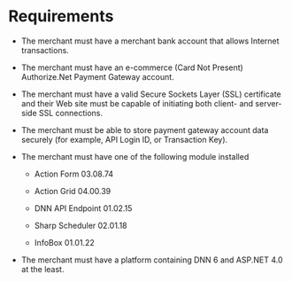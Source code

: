 # Requirements

* The merchant must have a merchant bank account that allows Internet transactions.

* The merchant must have an e-commerce (Card Not Present) Authorize.Net Payment Gateway account.

* The merchant must have a valid Secure Sockets Layer (SSL) certificate and their Web site must be capable of initiating both client- and server-side SSL connections.

* The merchant must be able to store payment gateway account data securely (for example, API Login ID, or Transaction Key).

* The merchant must have one of the following module installed

  * Action Form 03.08.74

  * Action Grid 04.00.39

  * DNN API Endpoint 01.02.15

  * Sharp Scheduler 02.01.18

  * InfoBox 01.01.22
  
* The merchant must have a platform containing DNN 6 and ASP.NET 4.0 at the least.
